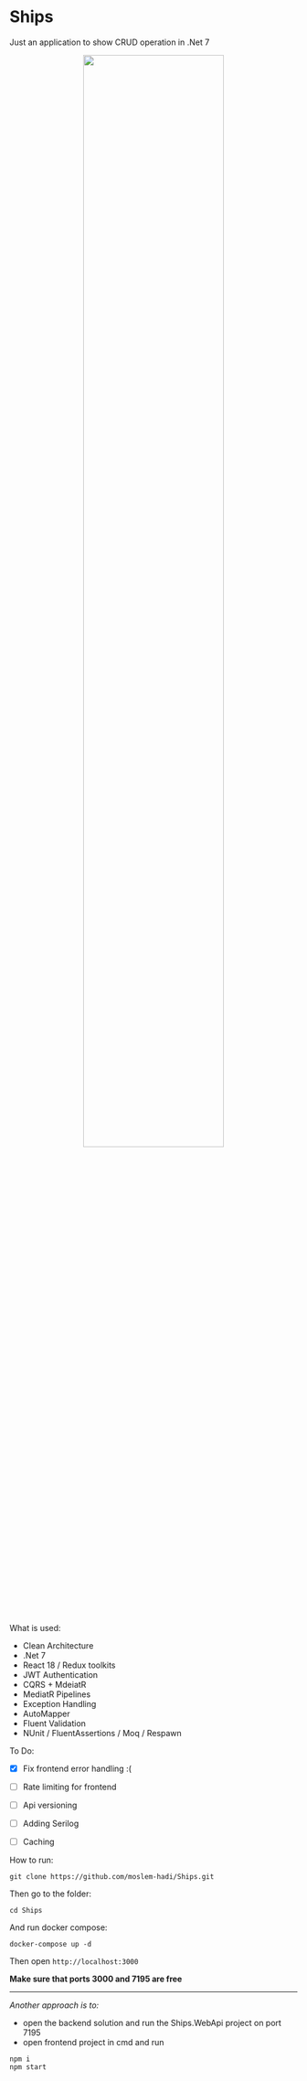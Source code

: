 # Ships
Just an application to show CRUD operation in .Net 7

 <p align="center"><img width=70% src="https://user-images.githubusercontent.com/9815699/235737626-f4b50838-97a6-49b3-9f50-34ece1678c68.png"></p>
 
What is used:
- Clean Architecture
- .Net 7
- React 18 / Redux toolkits
- JWT Authentication
- CQRS + MdeiatR
- MediatR Pipelines
- Exception Handling
- AutoMapper
- Fluent Validation
- NUnit / FluentAssertions / Moq / Respawn


To Do:
- [x] Fix frontend error handling :(
- [ ] Rate limiting for frontend
- [ ] Api versioning
- [ ] Adding Serilog
- [ ] Caching


How to run:

```
git clone https://github.com/moslem-hadi/Ships.git
```
Then go to the folder:
```
cd Ships
```
And run docker compose:
```
docker-compose up -d
```
Then open `http://localhost:3000`


**Make sure that ports 3000 and 7195 are free**

  
---
*Another approach is to:*
- open the backend solution and run the Ships.WebApi project on port 7195
- open frontend project in cmd and run
```
npm i
npm start
```
